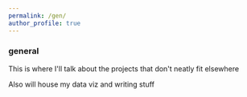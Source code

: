```yaml
---
permalink: /gen/
author_profile: true
---
```


### general
This is where I'll talk about the projects that don't neatly fit elsewhere

Also will house my data viz and writing stuff
